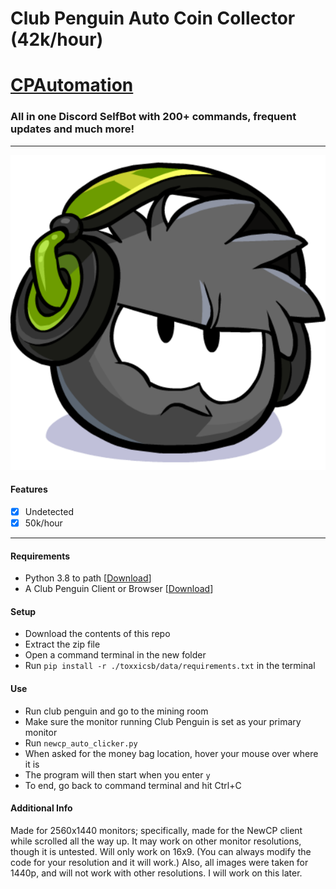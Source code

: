 # Club Penguin Auto Coin Collector (42k/hour)
# [CPAutomation]()
### All in one Discord SelfBot with 200+ commands, frequent updates and much more!
___
![CPAutomation image](https://raw.githubusercontent.com/SL4F/CPClient/main/assets/icon.png)
#### Features 
- [x] Undetected
- [x] 50k/hour
___
#### Requirements
- Python 3.8 to path [[Download](https://python.org/downloads)]
- A Club Penguin Client or Browser [[Download](https://github.com/SL4F/CPClient/releases/latest)]
#### Setup
- Download the contents of this repo
- Extract the zip file
- Open a command terminal in the new folder
- Run `pip install -r ./toxxicsb/data/requirements.txt` in the terminal
#### Use
- Run club penguin and go to the mining room
- Make sure the monitor running Club Penguin is set as your primary monitor
- Run `newcp_auto_clicker.py`
- When asked for the money bag location, hover your mouse over where it is
- The program will then start when you enter `y`
- To end, go back to command terminal and hit Ctrl+C
#### Additional Info
Made for 2560x1440 monitors; specifically, made for the NewCP client while scrolled all the way up. It may work on other monitor resolutions, though it is untested. Will only work on 16x9. (You can always modify the code for your resolution and it will work.) Also, all images were taken for 1440p, and will not work with other resolutions. I will work on this later.